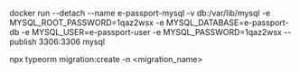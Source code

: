 docker run --detach --name e-passport-mysql -v db:/var/lib/mysql -e MYSQL_ROOT_PASSWORD=1qaz2wsx -e MYSQL_DATABASE=e-passport-db -e MYSQL_USER=e-passport-user -e MYSQL_PASSWORD=1qaz2wsx --publish 3306:3306 mysql

npx typeorm migration:create -n <migration_name>

